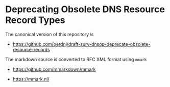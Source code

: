 Deprecating Obsolete DNS Resource Record Types
==============================================

The canonical version of this repository is

  * https://github.com/oerdnj/draft-sury-dnsop-deprecate-obsolete-resource-records

The markdown source is converted to RFC XML format using `mmark`

  * https://github.com/mmarkdown/mmark

  * https://mmark.nl/
